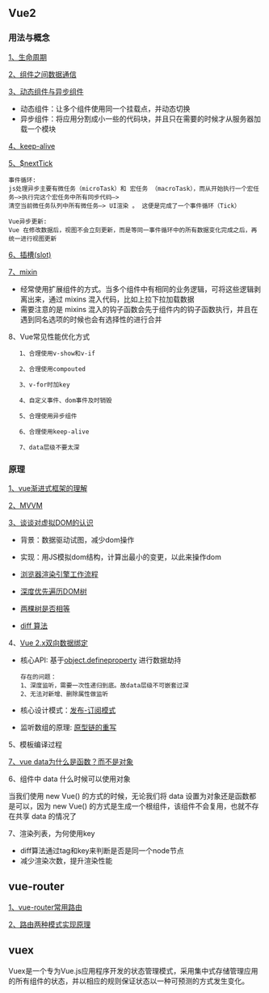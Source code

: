 ## Vue2
### 用法与概念
[1、生命周期](https://juejin.cn/post/6844904113914773518)

[2、组件之间数据通信](https://www.cnblogs.com/Tiboo/p/12593666.html)

[3、动态组件与异步组件](https://cn.vuejs.org/v2/guide/components-dynamic-async.html)

* 动态组件：让多个组件使用同一个挂载点，并动态切换
* 异步组件：将应用分割成小一些的代码块，并且只在需要的时候才从服务器加载一个模块

[4、keep-alive](https://segmentfault.com/a/1190000023832423)

[5、$nextTick](https://segmentfault.com/a/1190000012861862)
```
事件循环:
js处理异步主要有微任务（microTask）和 宏任务 （macroTask），而从开始执行一个宏任务–>执行完这个宏任务中所有同步代码—>
清空当前微任务队列中所有微任务—> UI渲染 。 这便是完成了一个事件循环（Tick）

Vue异步更新:
Vue 在修改数据后，视图不会立刻更新，而是等同一事件循环中的所有数据变化完成之后，再统一进行视图更新
```

[6、插槽(slot)](https://segmentfault.com/a/1190000018441566)

[7、mixin](https://segmentfault.com/a/1190000015698391)

* 经常使用扩展组件的方式。当多个组件中有相同的业务逻辑，可将这些逻辑剥离出来，通过 mixins 混入代码，比如上拉下拉加载数据
* 需要注意的是 mixins 混入的钩子函数会先于组件内的钩子函数执行，并且在遇到同名选项的时候也会有选择性的进行合并


8、Vue常见性能优化方式
```
   1、合理使用v-show和v-if

   2、合理使用compouted

   3、v-for时加key
   
   4、自定义事件、dom事件及时销毁

   5、合理使用异步组件

   6、合理使用keep-alive

   7、data层级不要太深
```

### 原理
[1、vue渐进式框架的理解](blog.csdn.net/wandoumm/article/details/80253681)

[2、MVVM](https://juejin.cn/post/6844903929298288647)

[3、谈谈对虚拟DOM的认识](https://juejin.im/post/5d36cc575188257aea108a74#heading-14)

* 背景：数据驱动试图，减少dom操作

* 实现：用JS模拟dom结构，计算出最小的变更，以此来操作dom

* [浏览器渲染引擎工作流程](https://segmentfault.com/a/1190000010298038)
* [深度优先遍历DOM树](https://github.com/yang1212/collection-about/issues/9)
* [两棵树是否相等](https://leetcode-cn.com/problems/same-tree/submissions/)
* [diff 算法](https://juejin.cn/post/6844903767473651720)

4、[Vue 2.x双向数据绑定](https://juejin.cn/post/6844903917898186766)

* 核心API: 基于[object.defineproperty](https://developer.mozilla.org/zh-CN/docs/Web/JavaScript/Reference/Global_Objects/Object/defineProperty) 进行数据劫持
   ```
   存在的问题：
   1、深度监听，需要一次性递归到底。故data层级不可嵌套过深
   2、无法对新增、删除属性做监听
   ```


* 核心设计模式：[发布-订阅模式](https://mp.weixin.qq.com/s/ehrBQkjtBTyyiuUo8KiBLg)

* 监听数组的原理: [原型链的重写](https://github.com/yang1212/collection-about/issues/11)


5、模板编译过程

[7、vue data为什么是函数？而不是对象](https://www.imqianduan.com/vue/192.html )

6、组件中 data 什么时候可以使用对象

当我们使用 new Vue() 的方式的时候，无论我们将 data 设置为对象还是函数都是可以，因为 new Vue() 的方式是生成一个根组件，该组件不会复用，也就不存在共享 data 的情况了

7、渲染列表，为何使用key

* diff算法通过tag和key来判断是否是同一个node节点
* 减少渲染次数，提升渲染性能


## vue-router
   [1、vue-router常用路由](https://router.vuejs.org/zh/guide/essentials/nested-routes.html)

   [2、路由两种模式实现原理](https://www.cnblogs.com/Tiboo/p/11588022.html)
   
## vuex
   
   Vuex是一个专为Vue.js应用程序开发的状态管理模式，采用集中式存储管理应用的所有组件的状态，并以相应的规则保证状态以一种可预测的方式发生变化。
